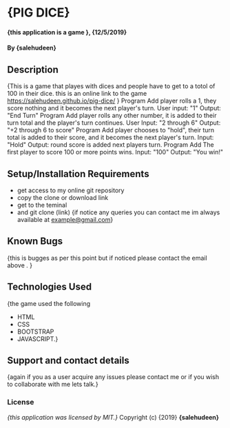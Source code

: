 # {PIG DICE}
#### {this application is a game }, {12/5/2019}
#### By **{salehudeen}**
## Description
{This is a game that playes with dices and people have to get to a totol of 100 in their dice. this is an online link to the game  https://salehudeen.github.io/pig-dice/ }
Program Add player rolls a 1, they score nothing and it becomes the next player's turn.	User input: "1"	Output: "End Turn"
Program Add player rolls any other number, it is added to their turn total and the player's turn continues.	User Input: "2 through 6"	Output: "+2 through 6 to score"
Program Add player chooses to "hold", their turn total is added to their score, and it becomes the next player's turn.	Input: "Hold"	Output: round score is added next players turn.
Program Add The first player to score 100 or more points wins.	Input: "100"	Output: "You win!"
## Setup/Installation Requirements
* get access to my online git repository 
* copy the clone or download link 
* get to the teminal 
* and git clone (link)
{if notice any queries you can contact me im always available at example@gmail.com}
## Known Bugs
{this is bugges as per this point but if noticed please contact the email above . }
## Technologies Used
{the game used the following 
* HTML
* CSS
* BOOTSTRAP
* JAVASCRIPT.}
## Support and contact details
{again if you as a user acquire any issues please contact me or if you wish to collaborate with me lets talk.}
### License
*{this application was licensed by  MIT.}*
Copyright (c) {2019} **{salehudeen}**
 
